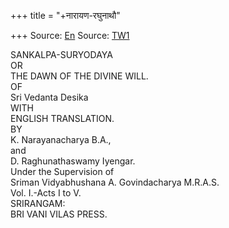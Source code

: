 +++
title = "+नारायण-रघुनाथौ"

+++
Source: [En](https://archive.org/details/in.ernet.dli.2015.92341/page/n53/mode/2up)
Source: [TW1](https://archive.org/details/gss.srivedantadesika0000knar/page/140/mode/2up)


SANKALPA-SURYODAYA  
OR  
THE DAWN OF THE DIVINE WILL.  
OF  
Sri Vedanta Desika  
WITH  
ENGLISH TRANSLATION.  
BY  
K. Narayanacharya B.A.,  
and  
D. Raghunathaswamy Iyengar.  
Under the Supervision of  
Sriman Vidyabhushana A. Govindacharya M.R.A.S.  
Vol. I.-Acts I to V.  
SRIRANGAM:  
BRI VANI VILAS PRESS.  
